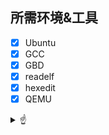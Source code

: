 ## 所需环境&工具
- [x] Ubuntu
- [x] GCC
- [x] GBD
- [x] readelf
- [x] hexedit
- [x] QEMU

<details>
  <summary>☝️</summary>
  <div align="center">
	<table>
	  <tr>
		  <td align="left">
		    <a href="https://myoctocat.com">
			    <img src="https://cdn.jsdelivr.net/gh/Nuyoahwjl/Nuyoahwjl/image/cat.png" alt="Octocat" width="540" />
		    </a>
		  </td>
		  <td align="right">
		    <a href="https://dday-widget.minung.dev">
    	    <img src="https://dday-widget.minung.dev/widget?text=New%20Year%20%F0%9F%99%82&date=2025-01-01&startDate=2024-01-01&theme=theme2" alt="dday-widget.svg" width="460" />
  		  </a>
      <br>
        <a href="https://streak-stats.demolab.com">
		      <img src="https://nuyoahwjl.github.io/img/coding.gif" width="460" />
		    </a>
	  	</td>
  	</tr>
	  </table>
  </div>
</details>